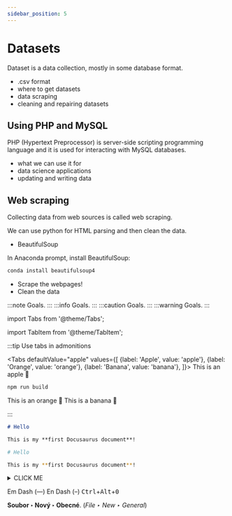 ```yaml
---
sidebar_position: 5
---
```


# Datasets
Dataset is a data collection, mostly in some database format.
- .csv format
- where to get datasets
- data scraping
- cleaning and repairing datasets

## Using PHP and MySQL
PHP (Hypertext Preprocessor) is server-side scripting programming language and it is used for interacting with MySQL databases.

- what we can use it for
- data science applications
- updating and writing data

## Web scraping

Collecting data from web sources is called web scraping.

We can use python for HTML parsing and then clean the data.

- BeautifulSoup

In Anaconda prompt, install BeautifulSoup:
```bash
conda install beautifulsoup4
```

- Scrape the webpages!
- Clean the data


:::note
Goals.
:::
:::info
Goals.
:::
:::caution
Goals.
:::
:::warning
Goals.
:::

import Tabs from '@theme/Tabs';

import TabItem from '@theme/TabItem';

:::tip Use tabs in admonitions

<Tabs
  defaultValue="apple"
  values={[
    {label: 'Apple', value: 'apple'},
    {label: 'Orange', value: 'orange'},
    {label: 'Banana', value: 'banana'},
  ]}>
  <TabItem value="apple">This is an apple 🍎

  ```bash
  npm run build
  ```
  </TabItem>
  <TabItem value="orange">This is an orange 🍊</TabItem>
  <TabItem value="banana">This is a banana 🍌</TabItem>
</Tabs>

:::

```md title="docs/hello.md"
# Hello

This is my **first Docusaurus document**!
```

```bash
# Hello

This is my **first Docusaurus document**!
```

<details><summary>CLICK ME</summary>
<p>

#### yes, even hidden code blocks!
chaptertest

```python
print("hello world!")
```

</p>
</details>

Em Dash (—) En Dash (–)
<kbd>Ctrl</kbd>+<kbd>Alt</kbd>+<kbd>0</kbd>

**Soubor ‣ Nový ‣ Obecné**. (*File ‣ New ‣ General*)
